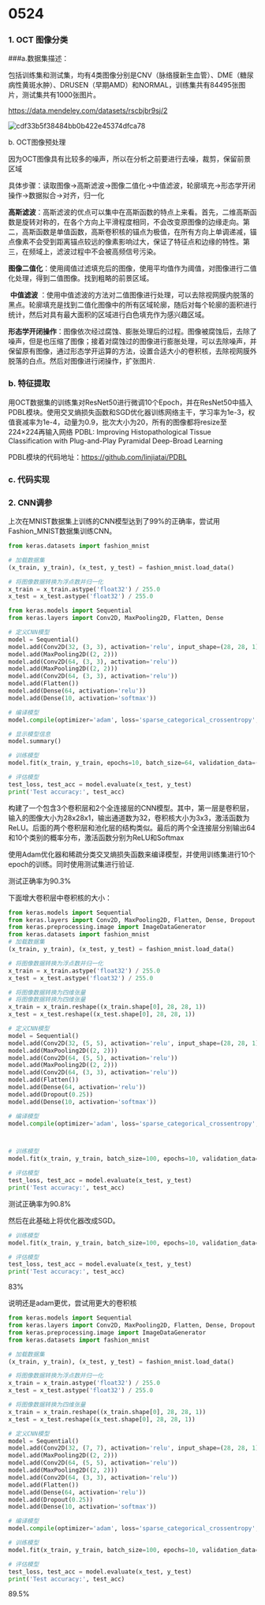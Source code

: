 # 0524

### 1. OCT 图像分类

###a.数据集描述：

包括训练集和测试集，均有4类图像分别是CNV（脉络膜新生血管）、DME（糖尿病性黄斑水肿）、DRUSEN（早期AMD）和NORMAL，训练集共有84495张图片，测试集共有1000张图片。

https://data.mendeley.com/datasets/rscbjbr9sj/2

![cdf33b5f38484bb0b422e45374dfca78](C:\Users\Lucille\Desktop\cdf33b5f38484bb0b422e45374dfca78.png)

b. OCT图像预处理

因为OCT图像具有比较多的噪声，所以在分析之前要进行去噪，裁剪，保留前景区域

具体步骤：读取图像->高斯滤波->图像二值化->中值滤波，轮廓填充->形态学开闭操作->数据拟合->对齐，归一化

​	**高斯滤波**：高斯滤波的优点可以集中在高斯函数的特点上来看。首先，二维高斯函数是旋转对称的，在各个方向上平滑程度相同，不会改变原图像的边缘走向。第二，高斯函数是单值函数，高斯卷积核的锚点为极值，在所有方向上单调递减，锚点像素不会受到距离锚点较远的像素影响过大，保证了特征点和边缘的特性。第三，在频域上，滤波过程中不会被高频信号污染。

​	**图像二值化**：使用阈值过滤填充后的图像，使用平均值作为阈值，对图像进行二值化处理，得到二值图像。找到粗略的前景区域。

​	**中值滤波** ：使用中值滤波的方法对二值图像进行处理，可以去除视网膜内脱落的黑点。轮廓填充是找到二值化图像中的所有区域轮廓，随后对每个轮廓的面积进行统计，然后对具有最大面积的区域进行白色填充作为感兴趣区域。

​	**形态学开闭操作**：图像依次经过腐蚀、膨胀处理后的过程。图像被腐蚀后，去除了噪声，但是也压缩了图像；接着对腐蚀过的图像进行膨胀处理，可以去除噪声，并保留原有图像，通过形态学开运算的方法，设置合适大小的卷积核，去除视网膜外脱落的白点。然后对图像进行闭操作，扩张图片.

### b. 特征提取

用OCT数据集的训练集对ResNet50进行微调10个Epoch，并在ResNet50中插入PDBL模块。使用交叉熵损失函数和SGD优化器训练网络主干，学习率为1e-3，权值衰减率为1e-4，动量为0.9，批次大小为20，所有的图像都将resize至224×224再输入网络
PDBL: Improving Histopathological Tissue Classification with Plug-and-Play Pyramidal Deep-Broad Learning

PDBL模块的代码地址：https://github.com/linjiatai/PDBL

### c. 代码实现





### 2. CNN调参

上次在MNIST数据集上训练的CNN模型达到了99%的正确率，尝试用Fashion_MNIST数据集训练CNN。

```python
from keras.datasets import fashion_mnist

# 加载数据集
(x_train, y_train), (x_test, y_test) = fashion_mnist.load_data()

# 将图像数据转换为浮点数并归一化
x_train = x_train.astype('float32') / 255.0
x_test = x_test.astype('float32') / 255.0

from keras.models import Sequential
from keras.layers import Conv2D, MaxPooling2D, Flatten, Dense

# 定义CNN模型
model = Sequential()
model.add(Conv2D(32, (3, 3), activation='relu', input_shape=(28, 28, 1)))
model.add(MaxPooling2D((2, 2)))
model.add(Conv2D(64, (3, 3), activation='relu'))
model.add(MaxPooling2D((2, 2)))
model.add(Conv2D(64, (3, 3), activation='relu'))
model.add(Flatten())
model.add(Dense(64, activation='relu'))
model.add(Dense(10, activation='softmax'))

# 编译模型
model.compile(optimizer='adam', loss='sparse_categorical_crossentropy', metrics=['accuracy'])

# 显示模型信息
model.summary()

# 训练模型
model.fit(x_train, y_train, epochs=10, batch_size=64, validation_data=(x_test, y_test))

# 评估模型
test_loss, test_acc = model.evaluate(x_test, y_test)
print('Test accuracy:', test_acc)
```

构建了一个包含3个卷积层和2个全连接层的CNN模型。其中，第一层是卷积层，输入的图像大小为28x28x1，输出通道数为32，卷积核大小为3x3，激活函数为ReLU。后面的两个卷积层和池化层的结构类似。最后的两个全连接层分别输出64和10个类别的概率分布，激活函数分别为ReLU和Softmax

使用Adam优化器和稀疏分类交叉熵损失函数来编译模型，并使用训练集进行10个epoch的训练。同时使用测试集进行验证.

测试正确率为90.3%



下面增大卷积层中卷积核的大小：

```python
from keras.models import Sequential
from keras.layers import Conv2D, MaxPooling2D, Flatten, Dense, Dropout
from keras.preprocessing.image import ImageDataGenerator
from keras.datasets import fashion_mnist
# 加载数据集
(x_train, y_train), (x_test, y_test) = fashion_mnist.load_data()

# 将图像数据转换为浮点数并归一化
x_train = x_train.astype('float32') / 255.0
x_test = x_test.astype('float32') / 255.0

# 将图像数据转换为四维张量
# 将图像数据转换为四维张量
x_train = x_train.reshape((x_train.shape[0], 28, 28, 1))
x_test = x_test.reshape((x_test.shape[0], 28, 28, 1))

# 定义CNN模型
model = Sequential()
model.add(Conv2D(32, (5, 5), activation='relu', input_shape=(28, 28, 1)))
model.add(MaxPooling2D((2, 2)))
model.add(Conv2D(64, (5, 5), activation='relu'))
model.add(MaxPooling2D((2, 2)))
model.add(Conv2D(64, (3, 3), activation='relu'))
model.add(Flatten())
model.add(Dense(64, activation='relu'))
model.add(Dropout(0.25))
model.add(Dense(10, activation='softmax'))

# 编译模型
model.compile(optimizer='adam', loss='sparse_categorical_crossentropy', metrics=['accuracy'])



# 训练模型
model.fit(x_train, y_train, batch_size=100, epochs=10, validation_data=(x_test,y_test))

# 评估模型
test_loss, test_acc = model.evaluate(x_test, y_test)
print('Test accuracy:', test_acc)
```

测试正确率为90.8%



然后在此基础上将优化器改成SGD。

```python
# 训练模型
model.fit(x_train, y_train, batch_size=100, epochs=10, validation_data=(x_test,y_test))

# 评估模型
test_loss, test_acc = model.evaluate(x_test, y_test)
print('Test accuracy:', test_acc)
```

83%



说明还是adam更优，尝试用更大的卷积核

```python
from keras.models import Sequential
from keras.layers import Conv2D, MaxPooling2D, Flatten, Dense, Dropout
from keras.preprocessing.image import ImageDataGenerator
from keras.datasets import fashion_mnist

# 加载数据集
(x_train, y_train), (x_test, y_test) = fashion_mnist.load_data()

# 将图像数据转换为浮点数并归一化
x_train = x_train.astype('float32') / 255.0
x_test = x_test.astype('float32') / 255.0

# 将图像数据转换为四维张量
x_train = x_train.reshape((x_train.shape[0], 28, 28, 1))
x_test = x_test.reshape((x_test.shape[0], 28, 28, 1))

# 定义CNN模型
model = Sequential()
model.add(Conv2D(32, (7, 7), activation='relu', input_shape=(28, 28, 1)))
model.add(MaxPooling2D((2, 2)))
model.add(Conv2D(64, (5, 5), activation='relu'))
model.add(MaxPooling2D((2, 2)))
model.add(Conv2D(64, (3, 3), activation='relu'))
model.add(Flatten())
model.add(Dense(64, activation='relu'))
model.add(Dropout(0.25))
model.add(Dense(10, activation='softmax'))

# 编译模型
model.compile(optimizer='adam', loss='sparse_categorical_crossentropy', metrics=['accuracy'])

# 训练模型
model.fit(x_train, y_train, batch_size=100, epochs=10, validation_data=(x_test,y_test))

# 评估模型
test_loss, test_acc = model.evaluate(x_test, y_test)
print('Test accuracy:', test_acc)
```

89.5%